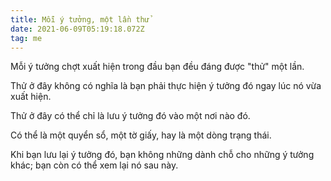 ```yaml
---
title: Mỗi ý tưởng, một lần thử
date: 2021-06-09T05:19:18.072Z
tag: me
---
```

Mỗi ý tưởng chợt xuất hiện trong đầu bạn đều đáng được "thử" một lần.

Thử ở đây không có nghĩa là bạn phải thực hiện ý tưởng đó ngay lúc nó vừa xuất hiện.

Thử ở đây có thể chỉ là lưu ý tưởng đó vào một nơi nào đó.

Có thể là một quyển sổ, một tờ giấy, hay là một dòng trạng thái.

Khi bạn lưu lại ý tưởng đó, bạn không những dành chỗ cho những ý tưởng khác; bạn còn có thể xem lại nó sau này.